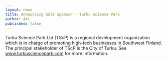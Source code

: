 ```yaml
---
layout: news
title: Announcing Gold sponsor - Turku Science Park
author: Aki
published: false
---
```


Turku Science Park Ltd (TScP) is a regional development organization which is in charge of promoting high-tech businesses in Southwest Finland. The principal stakeholder of TScP is the City of Turku. See <a href="http://www.turkusciencepark.com">www.turkusciencepark.com</a> for more information.
